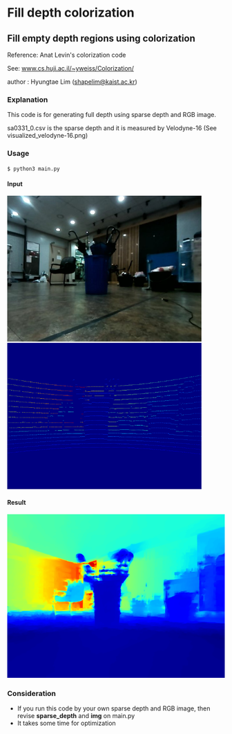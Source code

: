 # Fill depth colorization

## Fill empty depth regions using colorization
Reference: Anat Levin's colorization code

See: www.cs.huji.ac.il/~yweiss/Colorization/

author : Hyungtae Lim (shapelim@kaist.ac.kr)  

  
### Explanation

This code is for generating full depth using sparse depth and RGB image. 

sa0331_0.csv is the sparse depth and it is measured by Velodyne-16 (See visualized_velodyne-16.png)

### Usage

<pre><code>$ python3 main.py</code></pre>

#### Input 

<div>
<img width="450" src="./input/img.png">
<img width="450" src="visualized_velodyne-16.png">
</div>

#### Result 

![ResultImg](result.png)

### Consideration

* If you run this code by your own sparse depth and RGB image, then revise **sparse_depth** and **img** on main.py
* It takes some time for optimization
